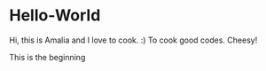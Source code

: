 # Hello-World

Hi, this is Amalia and I love to cook. :) To cook good codes. Cheesy!

This is the beginning
